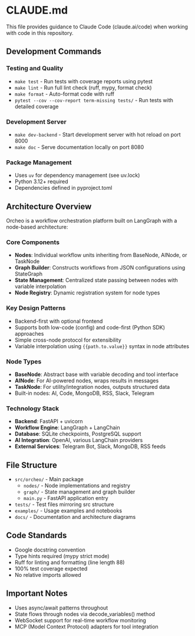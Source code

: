 # CLAUDE.md

This file provides guidance to Claude Code (claude.ai/code) when working with code in this repository.

## Development Commands

### Testing and Quality
- `make test` - Run tests with coverage reports using pytest
- `make lint` - Run full lint check (ruff, mypy, format check)
- `make format` - Auto-format code with ruff
- `pytest --cov --cov-report term-missing tests/` - Run tests with detailed coverage

### Development Server
- `make dev-backend` - Start development server with hot reload on port 8000
- `make doc` - Serve documentation locally on port 8080

### Package Management
- Uses `uv` for dependency management (see uv.lock)
- Python 3.12+ required
- Dependencies defined in pyproject.toml

## Architecture Overview

Orcheo is a workflow orchestration platform built on LangGraph with a node-based architecture:

### Core Components
- **Nodes**: Individual workflow units inheriting from BaseNode, AINode, or TaskNode
- **Graph Builder**: Constructs workflows from JSON configurations using StateGraph
- **State Management**: Centralized state passing between nodes with variable interpolation
- **Node Registry**: Dynamic registration system for node types

### Key Design Patterns
- Backend-first with optional frontend
- Supports both low-code (config) and code-first (Python SDK) approaches
- Simple cross-node protocol for extensibility
- Variable interpolation using `{{path.to.value}}` syntax in node attributes

### Node Types
- **BaseNode**: Abstract base with variable decoding and tool interface
- **AINode**: For AI-powered nodes, wraps results in messages
- **TaskNode**: For utility/integration nodes, outputs structured data
- Built-in nodes: AI, Code, MongoDB, RSS, Slack, Telegram

### Technology Stack
- **Backend**: FastAPI + uvicorn
- **Workflow Engine**: LangGraph + LangChain
- **Database**: SQLite checkpoints, PostgreSQL support
- **AI Integration**: OpenAI, various LangChain providers
- **External Services**: Telegram Bot, Slack, MongoDB, RSS feeds

## File Structure
- `src/orcheo/` - Main package
  - `nodes/` - Node implementations and registry
  - `graph/` - State management and graph builder
  - `main.py` - FastAPI application entry
- `tests/` - Test files mirroring src structure
- `examples/` - Usage examples and notebooks
- `docs/` - Documentation and architecture diagrams

## Code Standards
- Google docstring convention
- Type hints required (mypy strict mode)
- Ruff for linting and formatting (line length 88)
- 100% test coverage expected
- No relative imports allowed

## Important Notes
- Uses async/await patterns throughout
- State flows through nodes via decode_variables() method
- WebSocket support for real-time workflow monitoring
- MCP (Model Context Protocol) adapters for tool integration
